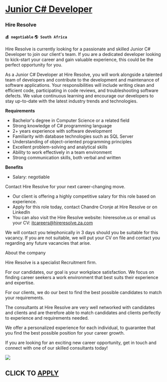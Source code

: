 # [Junior C# Developer](https://www.remotewlb.com/apply/junior-c-developer-65261)  
### Hire Resolve  
#### `💰 negotiable` `🌎 South Africa`  

Hire Resolve is currently looking for a passionate and skilled Junior C# Developer to join our client's team. If you are a dedicated developer looking to kick-start your career and gain valuable experience, this could be the perfect opportunity for you.

As a Junior C# Developer at Hire Resolve, you will work alongside a talented team of developers and contribute to the development and maintenance of software applications. Your responsibilities will include writing clean and efficient code, participating in code reviews, and troubleshooting software defects. We value continuous learning and encourage our developers to stay up-to-date with the latest industry trends and technologies.

 **Requirements**

  * Bachelor's degree in Computer Science or a related field
  * Strong knowledge of C# programming language
  * 2+ years experience with software development
  * Familiarity with database technologies such as SQL Server
  * Understanding of object-oriented programming principles
  * Excellent problem-solving and analytical skills
  * Ability to work effectively in a team environment
  * Strong communication skills, both verbal and written

**Benefits**

  * Salary: negotiable 

Contact Hire Resolve for your next career-changing move.

  * Our client is offering a highly competitive salary for this role based on experience.
  * Apply for this role today, contact Chandre Cronje at Hire Resolve or on LinkedIn
  * You can also visit the Hire Resolve website: hireresolve.us or email us your CV: itcareers@hireresolve.za.com 

We will contact you telephonically in 3 days should you be suitable for this vacancy. If you are not suitable, we will put your CV on file and contact you regarding any future vacancies that arise.

  
  

About the company

  

Hire Resolve is a specialist Recruitment firm.

For our candidates, our goal is your workplace satisfaction. We focus on finding career seekers a work environment that best suits their experience and expertise.

For our clients, we do our best to find the best possible candidates to match your requirements.

The consultants at Hire Resolve are very well networked with candidates and clients and are therefore able to match candidates and clients perfectly to experience and requirements needed.

We offer a personalized experience for each individual, to guarantee that you find the best possible position for your career growth.

If you are looking for an exciting new career opportunity, get in touch and connect with one of our skilled consultants today!

![](https://remotive.com/job/track/1900097/blank.gif?source=public_api)  
## CLICK TO [APPLY](https://www.remotewlb.com/apply/junior-c-developer-65261)

